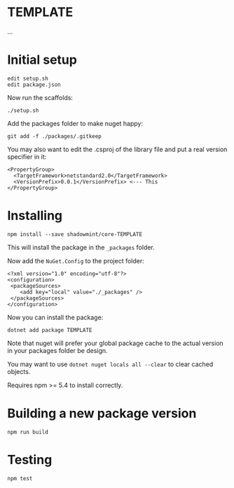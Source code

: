 # TEMPLATE

...

# Initial setup

    edit setup.sh
    edit package.json

Now run the scaffolds:

    ./setup.sh

Add the packages folder to make nuget happy:

    git add -f ./packages/.gitkeep

You may also want to edit the .csproj of the library file and put a real version specifier in it:

    <PropertyGroup>
      <TargetFramework>netstandard2.0</TargetFramework>
      <VersionPrefix>0.0.1</VersionPrefix> <--- This
    </PropertyGroup>

# Installing

    npm install --save shadowmint/core-TEMPLATE

This will install the package in the `_packages` folder.

Now add the `NuGet.Config` to the project folder:

    <?xml version="1.0" encoding="utf-8"?>
    <configuration>
     <packageSources>
        <add key="local" value="./_packages" />
     </packageSources>
    </configuration>

Now you can install the package:

    dotnet add package TEMPLATE

Note that nuget will prefer your global package cache to the actual version in your packages folder be design.

You may want to use `dotnet nuget locals all --clear` to clear cached objects.

Requires npm >= 5.4 to install correctly.

# Building a new package version

    npm run build

# Testing

    npm test
